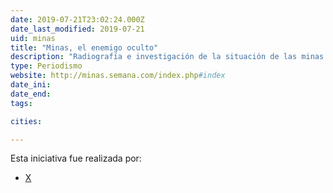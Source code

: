 ```yaml
---
date: 2019-07-21T23:02:24.000Z
date_last_modified: 2019-07-21
uid: minas
title: "Minas, el enemigo oculto"
description: "Radiografía e investigación de la situación de las minas antipersona en Colombia y el panorama en épocas de posconflicto."
type: Periodismo
website: http://minas.semana.com/index.php#index
date_ini: 
date_end: 
tags:

cities: 

---
```


Esta iniciativa fue realizada por:

- [X](/i/semana.html)
